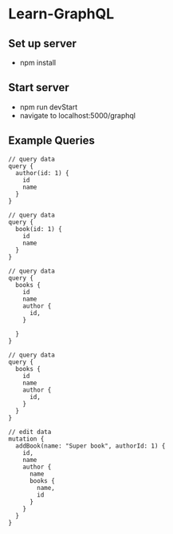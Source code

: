 # Learn-GraphQL

## Set up server
- npm install

## Start server
- npm run devStart
- navigate to localhost:5000/graphql

## Example Queries
```
// query data
query {
  author(id: 1) {
    id
    name
  }
}

// query data
query {
  book(id: 1) {
    id
    name
  }
}

// query data
query {
  books {
    id
    name
    author {
      id,
    }
    
  }
}

// query data
query {
  books {
    id
    name
    author {
      id,
    }
  }
}

// edit data
mutation {
  addBook(name: "Super book", authorId: 1) {
    id,
    name
    author {
      name
      books {
        name,
        id
      }
    }
  }
}
```
